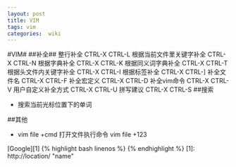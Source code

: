 ```yaml
---
layout: post
title: VIM
tags: vim
categories:  wiki
---
```

#VIM#
##补全##
整行补全                        CTRL-X CTRL-L
根据当前文件里关键字补全        CTRL-X CTRL-N
根据字典补全                    CTRL-X CTRL-K
根据同义词字典补全              CTRL-X CTRL-T
根据头文件内关键字补全          CTRL-X CTRL-I
根据标签补全                    CTRL-X CTRL-]
补全文件名                      CTRL-X CTRL-F
补全宏定义                      CTRL-X CTRL-D
补全vim命令                     CTRL-X CTRL-V
用户自定义补全方式              CTRL-X CTRL-U
拼写建议                        CTRL-X CTRL-S 
##搜索
* 搜索当前光标位置下的单词

##其他
* vim file +cmd 打开文件执行命令 vim file +123

[Google][1]
{% highlight bash linenos %}
{% endhighlight %}
[1]: http://location/    "name"
